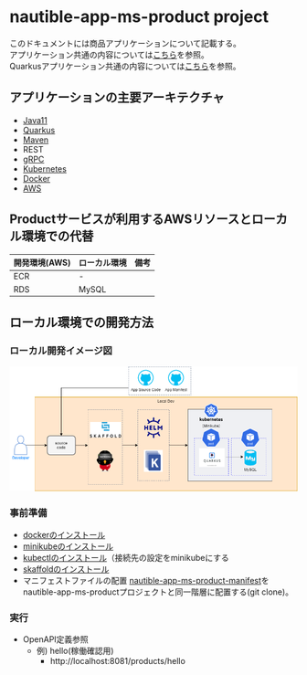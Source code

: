 # nautible-app-ms-product project
このドキュメントには商品アプリケーションについて記載する。  
アプリケーション共通の内容については[こちら](https://github.com/nautible/docs/app-common/README.md)を参照。  
Quarkusアプリケーション共通の内容については[こちら](https://github.com/nautible/docs/quarkus/README.md)を参照。

## アプリケーションの主要アーキテクチャ
* [Java11](https://www.oracle.com/java/)
* [Quarkus](https://quarkus.io/)
* [Maven](https://maven.apache.org/)
* REST
* [gRPC](https://grpc.io/)
* [Kubernetes](https://kubernetes.io/)
* [Docker](https://www.docker.com/)
* [AWS](https://aws.amazon.com/)

## Productサービスが利用するAWSリソースとローカル環境での代替
|  開発環境(AWS)  |  ローカル環境  | 備考 |
| ---- | ---- | ---- |
| ECR | - |  |
| RDS | MySQL |  |

## ローカル環境での開発方法
### ローカル開発イメージ図
![ローカル開発イメージ](local-dev-image.png)

### 事前準備
* [dockerのインストール](https://docs.docker.com/get-docker/)
* [minikubeのインストール](https://kubernetes.io/ja/docs/tasks/tools/install-minikube/)
* [kubectlのインストール](https://kubernetes.io/ja/docs/tasks/tools/install-kubectl/)（接続先の設定をminikubeにする
* [skaffoldのインストール](https://skaffold.dev/docs/install/)
* マニフェストファイルの配置
  [nautible-app-ms-product-manifest](https://github.com/nautible/nautible-app-ms-product-manifest)をnautible-app-ms-productプロジェクトと同一階層に配置する(git clone)。

### 実行
- OpenAPI定義参照
  - 例) hello(稼働確認用)
    - http://localhost:8081/products/hello
